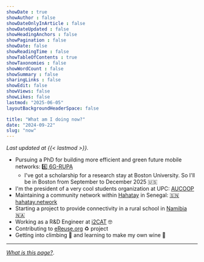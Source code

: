 ```yaml
---
showDate : true
showAuthor : false
showDateOnlyInArticle : false
showDateUpdated : false
showHeadingAnchors : false
showPagination : false
showDate: false
showReadingTime : false
showTableOfContents : true
showTaxonomies : false 
showWordCount : false
showSummary : false
sharingLinks : false
showEdit: false
showViews: false
showLikes: false
lastmod: "2025-06-05"
layoutBackgroundHeaderSpace: false

title: "What am I doing now?"
date: "2024-09-22"
slug: "now"
---
```


_Last updated at {{< lastmod >}}._

- Pursuing a PhD for building more efficient and green future mobile networks: [:six: 6G-RUPA](https://6grupa.com)
  - I've got a scholarship for a research stay at Boston University. So I'll be in Boston from September to December 2025 :us:
- I'm the president of a very cool students organization at UPC: [AUCOOP](https://aucoop.upc.edu)
- Maintaining a community network within [Hahatay](https://hahatay.org) in Senegal: [:senegal: hahatay.network](https://hahatay.network)
- Starting a project to provide connectivity in a rural school in [Namibia :namibia:](https://foundawtion.org/archivos/5383)
- Working as a R&D Engineer at [i2CAT](https://i2cat.net) 🤓
- Contributing to [eReuse.org](https://ereuse.org) :recycle: project
- Getting into climbing :climbing: and learning to make my own wine :wine_glass:

---

_[What is this page?][aboutnow]_.

[aboutnow]: https://nownownow.com/about